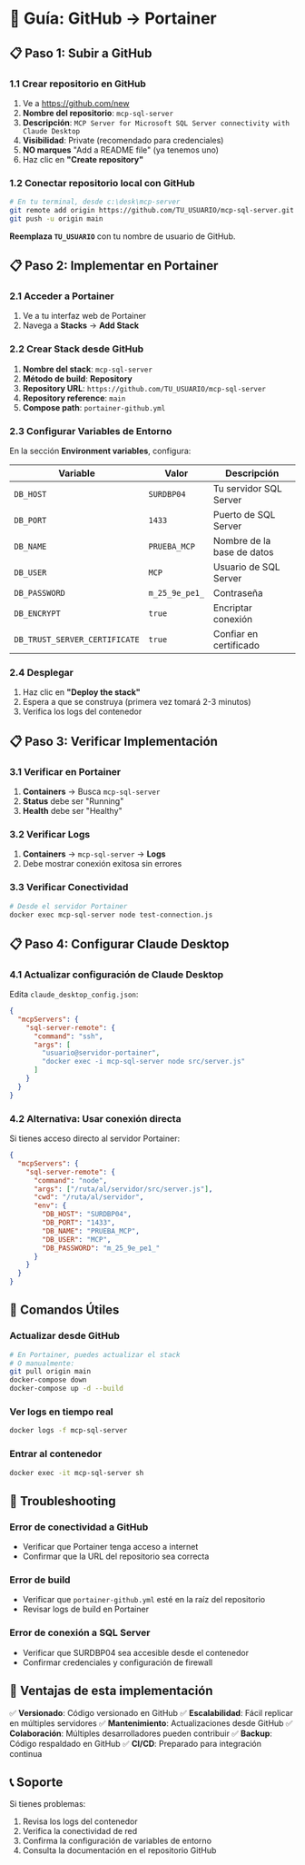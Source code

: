 # 🚀 Guía: GitHub → Portainer

## 📋 **Paso 1: Subir a GitHub**

### **1.1 Crear repositorio en GitHub**
1. Ve a https://github.com/new
2. **Nombre del repositorio**: `mcp-sql-server`
3. **Descripción**: `MCP Server for Microsoft SQL Server connectivity with Claude Desktop`
4. **Visibilidad**: Private (recomendado para credenciales)
5. **NO marques** "Add a README file" (ya tenemos uno)
6. Haz clic en **"Create repository"**

### **1.2 Conectar repositorio local con GitHub**
```bash
# En tu terminal, desde c:\desk\mcp-server
git remote add origin https://github.com/TU_USUARIO/mcp-sql-server.git
git push -u origin main
```

**Reemplaza `TU_USUARIO`** con tu nombre de usuario de GitHub.

## 📋 **Paso 2: Implementar en Portainer**

### **2.1 Acceder a Portainer**
1. Ve a tu interfaz web de Portainer
2. Navega a **Stacks** → **Add Stack**

### **2.2 Crear Stack desde GitHub**
1. **Nombre del stack**: `mcp-sql-server`
2. **Método de build**: **Repository**
3. **Repository URL**: `https://github.com/TU_USUARIO/mcp-sql-server`
4. **Repository reference**: `main`
5. **Compose path**: `portainer-github.yml`

### **2.3 Configurar Variables de Entorno**
En la sección **Environment variables**, configura:

| Variable | Valor | Descripción |
|----------|-------|-------------|
| `DB_HOST` | `SURDBP04` | Tu servidor SQL Server |
| `DB_PORT` | `1433` | Puerto de SQL Server |
| `DB_NAME` | `PRUEBA_MCP` | Nombre de la base de datos |
| `DB_USER` | `MCP` | Usuario de SQL Server |
| `DB_PASSWORD` | `m_25_9e_pe1_` | Contraseña |
| `DB_ENCRYPT` | `true` | Encriptar conexión |
| `DB_TRUST_SERVER_CERTIFICATE` | `true` | Confiar en certificado |

### **2.4 Desplegar**
1. Haz clic en **"Deploy the stack"**
2. Espera a que se construya (primera vez tomará 2-3 minutos)
3. Verifica los logs del contenedor

## 📋 **Paso 3: Verificar Implementación**

### **3.1 Verificar en Portainer**
1. **Containers** → Busca `mcp-sql-server`
2. **Status** debe ser "Running"
3. **Health** debe ser "Healthy"

### **3.2 Verificar Logs**
1. **Containers** → `mcp-sql-server` → **Logs**
2. Debe mostrar conexión exitosa sin errores

### **3.3 Verificar Conectividad**
```bash
# Desde el servidor Portainer
docker exec mcp-sql-server node test-connection.js
```

## 📋 **Paso 4: Configurar Claude Desktop**

### **4.1 Actualizar configuración de Claude Desktop**
Edita `claude_desktop_config.json`:

```json
{
  "mcpServers": {
    "sql-server-remote": {
      "command": "ssh",
      "args": [
        "usuario@servidor-portainer",
        "docker exec -i mcp-sql-server node src/server.js"
      ]
    }
  }
}
```

### **4.2 Alternativa: Usar conexión directa**
Si tienes acceso directo al servidor Portainer:

```json
{
  "mcpServers": {
    "sql-server-remote": {
      "command": "node",
      "args": ["/ruta/al/servidor/src/server.js"],
      "cwd": "/ruta/al/servidor",
      "env": {
        "DB_HOST": "SURDBP04",
        "DB_PORT": "1433",
        "DB_NAME": "PRUEBA_MCP",
        "DB_USER": "MCP",
        "DB_PASSWORD": "m_25_9e_pe1_"
      }
    }
  }
}
```

## 🔧 **Comandos Útiles**

### **Actualizar desde GitHub**
```bash
# En Portainer, puedes actualizar el stack
# O manualmente:
git pull origin main
docker-compose down
docker-compose up -d --build
```

### **Ver logs en tiempo real**
```bash
docker logs -f mcp-sql-server
```

### **Entrar al contenedor**
```bash
docker exec -it mcp-sql-server sh
```

## 🚨 **Troubleshooting**

### **Error de conectividad a GitHub**
- Verificar que Portainer tenga acceso a internet
- Confirmar que la URL del repositorio sea correcta

### **Error de build**
- Verificar que `portainer-github.yml` esté en la raíz del repositorio
- Revisar logs de build en Portainer

### **Error de conexión a SQL Server**
- Verificar que SURDBP04 sea accesible desde el contenedor
- Confirmar credenciales y configuración de firewall

## 🎯 **Ventajas de esta implementación**

✅ **Versionado**: Código versionado en GitHub
✅ **Escalabilidad**: Fácil replicar en múltiples servidores
✅ **Mantenimiento**: Actualizaciones desde GitHub
✅ **Colaboración**: Múltiples desarrolladores pueden contribuir
✅ **Backup**: Código respaldado en GitHub
✅ **CI/CD**: Preparado para integración continua

## 📞 **Soporte**

Si tienes problemas:
1. Revisa los logs del contenedor
2. Verifica la conectividad de red
3. Confirma la configuración de variables de entorno
4. Consulta la documentación en el repositorio GitHub
